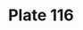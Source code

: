 ---
pid: '116'
an: '7'
title: Plate 116
rev_year: 
_date: '1799'
caption: Cheveux courts. Cravate haute. Pantalon de Nankin.
translation: Short hair. High tie. Nankin pants.
student: Barthélemy Glama
keywords: "[ Cravate, Nankin, Masculin ]"
permalink: /plates/116
layout: plate-page
---